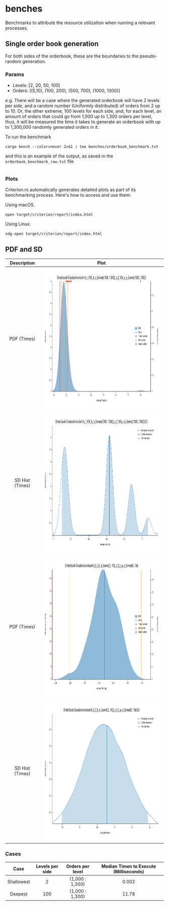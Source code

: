 # benches

Benchmarks to attribute the resource utilization when running a relevant processes.

## Single order book generation

For both sides of the orderbook, these are the boundaries to the pseudo-random
generation. 

### Params

- Levels: [2, 20, 50, 100]
- Orders: [(5,10), (100, 200), (500, 700), (1000, 1300)]

e.g. There will be a case where the generated orderbook will have 2 levels per side, and a random number (Uniformly distributed) of orders from 
2 up to 10. Or, the other extreme, 100 levels for each side, and, for each level, an amount of orders that could go from 1,000 up to 1,300 orders
per level, thus, it will be measured the time it takes to generate an orderbook with up to 1,300,000 randomly generated orders in it.

To run the benchmark

```shell
cargo bench --color=never 2>&1 | tee benches/orderbook_benchmark.txt
```
and this is an example of the output, as saved in the `orderbook_benchmark_raw.txt` file

```shell

```

### Plots

Criterion.rs automatically generates detailed plots as part of its benchmarking process. Here's how to access and use them:

Using macOS.

```
open target/criterion/report/index.html
```

Using Linux.

```
xdg-open target/criterion/report/index.html
```

## PDF and SD

|Description                |  Plot                    |
|:-------------------------:|:-------------------------:
|PDF (Times) | <img src="https://raw.githubusercontent.com/IteraLabs/atelier/refs/heads/main/assets/images/benches/orderbook_generation/b_l_100_b_o_Some((1000%2C%201300))_a_l_100_a_o_Some((1000%2C%201300))_1.png" width = "600" height = "450"> |
| SD Hist (Times) | <img src="https://raw.githubusercontent.com/IteraLabs/atelier/refs/heads/main/assets/images/benches/orderbook_generation/b_l_100_b_o_Some((1000%2C%201300))_a_l_100_a_o_Some((1000%2C%201300))_2.svg" width = "600" height = "450"> |
| PDF (Times) | <img src="https://raw.githubusercontent.com/IteraLabs/atelier/refs/heads/main/assets/images/benches/orderbook_generation/b_l_2_b_o_Some((5%2C%2010))_a_l_2_a_o_Some((5%2C%2010))_1.svg" width = "600" height="450"> |
| SD Hist (Times) | <img src="https://raw.githubusercontent.com/IteraLabs/atelier/refs/heads/main/assets/images/benches/orderbook_generation/b_l_2_b_o_Some((5%2C%2010))_a_l_2_a_o_Some((5%2C%2010))_2.svg" width = "600" height = "450"> |


### Cases

|    Case    | Levels per side | Orders per level | Median Timen to Execute (Milliseconds) |
|:----------:|:---------------:|:----------------:|:--------------------------------------:|
| Shallowest |        2        |  (1,000 : 1,300) |                  0.002                 |
| Deepest    |       100       |  (1,000 : 1,300) |                  11.78                 |

